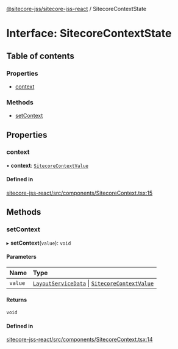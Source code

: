 [@sitecore-jss/sitecore-jss-react](../README.md) / SitecoreContextState

# Interface: SitecoreContextState

## Table of contents

### Properties

- [context](SitecoreContextState.md#context)

### Methods

- [setContext](SitecoreContextState.md#setcontext)

## Properties

### context

• **context**: [`SitecoreContextValue`](../README.md#sitecorecontextvalue)

#### Defined in

[sitecore-jss-react/src/components/SitecoreContext.tsx:15](https://github.com/Sitecore/jss/blob/4cefcb5a/packages/sitecore-jss-react/src/components/SitecoreContext.tsx#L15)

## Methods

### setContext

▸ **setContext**(`value`): `void`

#### Parameters

| Name | Type |
| :------ | :------ |
| `value` | [`LayoutServiceData`](LayoutServiceData.md) \| [`SitecoreContextValue`](../README.md#sitecorecontextvalue) |

#### Returns

`void`

#### Defined in

[sitecore-jss-react/src/components/SitecoreContext.tsx:14](https://github.com/Sitecore/jss/blob/4cefcb5a/packages/sitecore-jss-react/src/components/SitecoreContext.tsx#L14)
